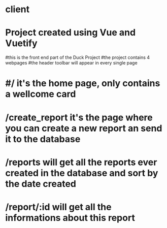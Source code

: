 # client
# Project created using Vue and Vuetify

#this is the front end part of the Duck Project
#the project contains 4 webpages
#the header toolbar will appear in every single page
# #/ it's the home page, only contains a wellcome card
# /create_report it's the page where you can create a new report an send it to the database
# /reports will get all the reports ever created in the database and sort by the date created
# /report/:id will get all the informations about this report